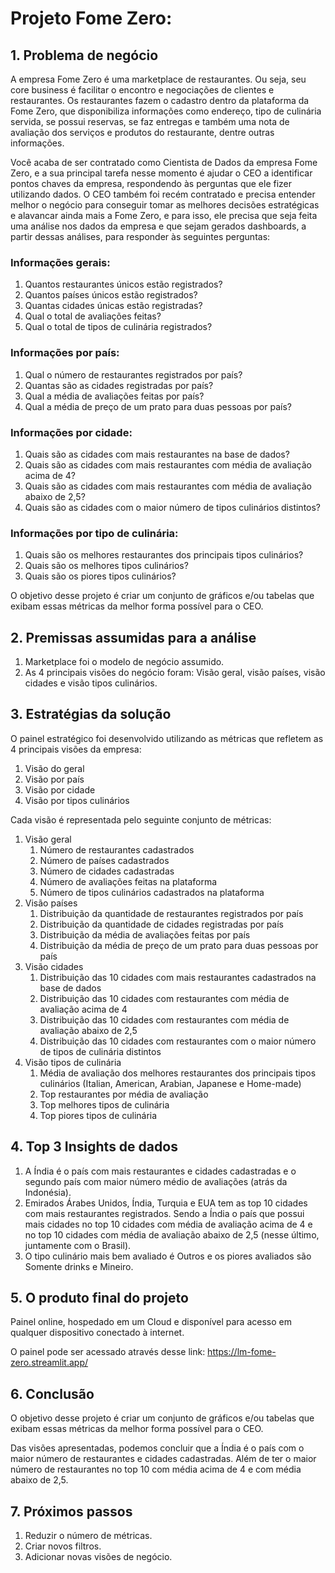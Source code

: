 # Projeto Fome Zero:

## 1. Problema de negócio

A empresa Fome Zero é uma marketplace de restaurantes. Ou seja, seu core business é facilitar o encontro e negociações de clientes e restaurantes. Os restaurantes fazem o cadastro dentro da plataforma da Fome Zero, que disponibiliza informações como endereço, tipo de culinária servida, se possui reservas, se faz entregas e também uma nota de avaliação dos serviços e produtos do restaurante, dentre outras informações.

Você acaba de ser contratado como Cientista de Dados da empresa Fome Zero, e a sua principal tarefa nesse momento é ajudar o CEO a identificar pontos chaves da empresa, respondendo às perguntas que ele fizer utilizando dados. O CEO também foi recém contratado e precisa entender melhor o negócio para conseguir tomar as melhores decisões estratégicas e alavancar ainda mais a Fome Zero, e para isso, ele precisa que seja feita uma análise nos dados da empresa e que sejam gerados dashboards, a partir dessas análises, para responder às seguintes perguntas:

### Informações gerais:

1. Quantos restaurantes únicos estão registrados?
2. Quantos países únicos estão registrados?
3. Quantas cidades únicas estão registradas?
4. Qual o total de avaliações feitas?
5. Qual o total de tipos de culinária registrados?

### Informações por país:

1. Qual o número de restaurantes registrados por país?
2. Quantas são as cidades registradas por país?
3. Qual a média de avaliações feitas por país?
4. Qual a média de preço de um prato para duas pessoas por país?

### Informações por cidade:

1. Quais são as cidades com mais restaurantes na base de dados?
2. Quais são as cidades com mais restaurantes com média de avaliação acima de 4?
3. Quais são as cidades com mais restaurantes com média de avaliação abaixo de 2,5?
4. Quais são as cidades com o maior número de tipos culinários distintos?

### Informações por tipo de culinária:

1. Quais são os melhores restaurantes dos principais tipos culinários?
2. Quais são os melhores tipos culinários?
3. Quais são os piores tipos culinários?

O objetivo desse projeto é criar um conjunto de gráficos e/ou tabelas que exibam essas métricas da melhor forma possível para o CEO.

## 2. Premissas assumidas para a análise

1. Marketplace foi o modelo de negócio assumido.
2. As 4 principais visões do negócio foram: Visão geral, visão países, visão cidades e visão tipos culinários.

## 3. Estratégias da solução

O painel estratégico foi desenvolvido utilizando as métricas que refletem as 4 principais visões da empresa:

1. Visão do geral
2. Visão por país
3. Visão por cidade
4. Visão por tipos culinários

Cada visão é representada pelo seguinte conjunto de métricas:

1. Visão geral
    1. Número de restaurantes cadastrados
    2. Número de países cadastrados
    3. Número de cidades cadastradas
    4. Número de avaliações feitas na plataforma  
    5. Número de tipos culinários cadastrados na plataforma
2. Visão países
    1. Distribuição da quantidade de restaurantes registrados por país
    2. Distribuição da quantidade de cidades registradas por país
    3. Distribuição da média de avaliações feitas por país
    4. Distribuição da média de preço de um prato para duas pessoas por país
3. Visão cidades
    1. Distribuição das 10 cidades com mais restaurantes cadastrados na base de dados
    2. Distribuição das 10 cidades com restaurantes com média de avaliação acima de 4
    3. Distribuição das 10 cidades com restaurantes com média de avaliação abaixo de 2,5
    4. Distribuição das 10 cidades com restaurantes com o maior número de tipos de culinária distintos
4. Visão tipos de culinária
    1. Média de avaliação dos melhores restaurantes dos principais tipos culinários (Italian, American, Arabian, Japanese e Home-made)
    2. Top restaurantes por média de avaliação
    3. Top melhores tipos de culinária
    4. Top piores tipos de culinária

## 4. Top 3 Insights de dados

1. A Índia é o país com mais restaurantes e cidades cadastradas e o segundo país com maior número médio de avaliações (atrás da Indonésia).
2. Emirados Árabes Unidos, Índia, Turquia e EUA tem as top 10 cidades com mais restaurantes registrados. Sendo a Índia o país que possui mais cidades no top 10 cidades com média de avaliação acima de 4 e no top 10 cidades com média de avaliação abaixo de 2,5 (nesse último, juntamente com o Brasil).
3. O tipo culinário mais bem avaliado é Outros e os piores avaliados são Somente drinks e Mineiro.

## 5. O produto final do projeto

Painel online, hospedado em um Cloud e disponível para acesso em qualquer dispositivo conectado à internet.

O painel pode ser acessado através desse link: https://lm-fome-zero.streamlit.app/

## 6. Conclusão

O objetivo desse projeto é criar um conjunto de gráficos e/ou tabelas que exibam essas métricas da melhor forma possível para o CEO.

Das visões apresentadas, podemos concluir que a Índia é o país com o maior número de restaurantes e cidades cadastradas. Além de ter o maior número de restaurantes no top 10 com média acima de 4 e com média abaixo de 2,5.

## 7. Próximos passos

1. Reduzir o número de métricas.
2. Criar novos filtros.
3. Adicionar novas visões de negócio.
